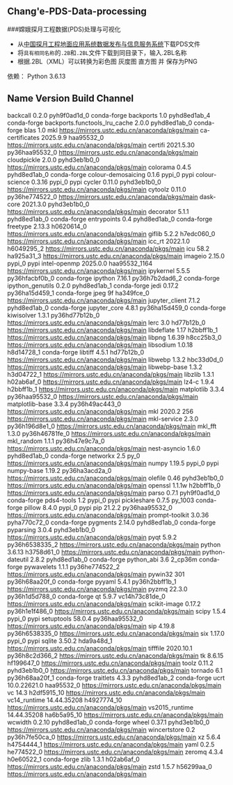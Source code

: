 ## Chang'e-PDS-Data-processing
###嫦娥探月工程数据(PDS)处理与可视化

- 从[中国探月工程地面应用系统数据发布与信息服务系统](https://moon.bao.ac.cn/)下载PDS文件
- 将`具有相同名称`的`.2B`和`.2BL`文件下载到同目录下，输入.2BL名称
- 根据.2BL（XML）可以转换为彩色图 灰度图 直方图 并 保存为PNG

依赖：
Python 3.6.13
## Name                           Version          Build            Channel
backcall                         0.2.0            pyh9f0ad1d_0     conda-forge
backports                        1.0              pyhd8ed1ab_4     conda-forge
backports.functools_lru_cache    2.0.0            pyhd8ed1ab_0     conda-forge
blas                             1.0              mkl              https://mirrors.ustc.edu.cn/anaconda/pkgs/main
ca-certificates                  2025.9.9         haa95532_0       https://mirrors.ustc.edu.cn/anaconda/pkgs/main
certifi                          2021.5.30        py36haa95532_0   https://mirrors.ustc.edu.cn/anaconda/pkgs/main
cloudpickle                      2.0.0            pyhd3eb1b0_0     https://mirrors.ustc.edu.cn/anaconda/pkgs/main
colorama                         0.4.5            pyhd8ed1ab_0     conda-forge
colour-demosaicing               0.1.6            pypi_0           pypi
colour-science                   0.3.16           pypi_0           pypi
cycler                           0.11.0           pyhd3eb1b0_0     https://mirrors.ustc.edu.cn/anaconda/pkgs/main
cytoolz                          0.11.0           py36he774522_0   https://mirrors.ustc.edu.cn/anaconda/pkgs/main
dask-core                        2021.3.0         pyhd3eb1b0_0     https://mirrors.ustc.edu.cn/anaconda/pkgs/main
decorator                        5.1.1            pyhd8ed1ab_0     conda-forge
entrypoints                      0.4              pyhd8ed1ab_0     conda-forge
freetype                         2.13.3           h0620614_0       https://mirrors.ustc.edu.cn/anaconda/pkgs/main
giflib                           5.2.2            h7edc060_0       https://mirrors.ustc.edu.cn/anaconda/pkgs/main
icc_rt                           2022.1.0         h6049295_2       https://mirrors.ustc.edu.cn/anaconda/pkgs/main
icu                              58.2             ha925a31_3       https://mirrors.ustc.edu.cn/anaconda/pkgs/main
imageio                          2.15.0           pypi_0           pypi
intel-openmp                     2025.0.0         haa95532_1164    https://mirrors.ustc.edu.cn/anaconda/pkgs/main
ipykernel                        5.5.5            py36hfacbf0b_0   conda-forge
ipython                          7.16.1           py36h7b2dad6_2   conda-forge
ipython_genutils                 0.2.0            pyhd8ed1ab_1     conda-forge
jedi                             0.17.2           py36ha15d459_1   conda-forge
jpeg                             9f               ha349fce_0       https://mirrors.ustc.edu.cn/anaconda/pkgs/main
jupyter_client                   7.1.2            pyhd8ed1ab_0     conda-forge
jupyter_core                     4.8.1            py36ha15d459_0   conda-forge
kiwisolver                       1.3.1            py36hd77b12b_0   https://mirrors.ustc.edu.cn/anaconda/pkgs/main
lerc                             3.0              hd77b12b_0       https://mirrors.ustc.edu.cn/anaconda/pkgs/main
libdeflate                       1.17             h2bbff1b_1       https://mirrors.ustc.edu.cn/anaconda/pkgs/main
libpng                           1.6.39           h8cc25b3_0       https://mirrors.ustc.edu.cn/anaconda/pkgs/main
libsodium                        1.0.18           h8d14728_1       conda-forge
libtiff                          4.5.1            hd77b12b_0       https://mirrors.ustc.edu.cn/anaconda/pkgs/main
libwebp                          1.3.2            hbc33d0d_0       https://mirrors.ustc.edu.cn/anaconda/pkgs/main
libwebp-base                     1.3.2            h3d04722_1       https://mirrors.ustc.edu.cn/anaconda/pkgs/main
libzlib                          1.3.1            h02ab6af_0       https://mirrors.ustc.edu.cn/anaconda/pkgs/main
lz4-c                            1.9.4            h2bbff1b_1       https://mirrors.ustc.edu.cn/anaconda/pkgs/main
matplotlib                       3.3.4            py36haa95532_0   https://mirrors.ustc.edu.cn/anaconda/pkgs/main
matplotlib-base                  3.3.4            py36h49ac443_0   https://mirrors.ustc.edu.cn/anaconda/pkgs/main
mkl                              2020.2           256              https://mirrors.ustc.edu.cn/anaconda/pkgs/main
mkl-service                      2.3.0            py36h196d8e1_0   https://mirrors.ustc.edu.cn/anaconda/pkgs/main
mkl_fft                          1.3.0            py36h46781fe_0   https://mirrors.ustc.edu.cn/anaconda/pkgs/main
mkl_random                       1.1.1            py36h47e9c7a_0   https://mirrors.ustc.edu.cn/anaconda/pkgs/main
nest-asyncio                     1.6.0            pyhd8ed1ab_0     conda-forge
networkx                         2.5              py_0             https://mirrors.ustc.edu.cn/anaconda/pkgs/main
numpy                            1.19.5           pypi_0           pypi
numpy-base                       1.19.2           py36ha3acd2a_0   https://mirrors.ustc.edu.cn/anaconda/pkgs/main
olefile                          0.46             pyhd3eb1b0_0     https://mirrors.ustc.edu.cn/anaconda/pkgs/main
openssl                          1.1.1w           h2bbff1b_0       https://mirrors.ustc.edu.cn/anaconda/pkgs/main
parso                            0.7.1            pyh9f0ad1d_0     conda-forge
pds4-tools                       1.2              pypi_0           pypi
pickleshare                      0.7.5            py_1003          conda-forge
pillow                           8.4.0            pypi_0           pypi
pip                              21.2.2           py36haa95532_0   https://mirrors.ustc.edu.cn/anaconda/pkgs/main
prompt-toolkit                   3.0.36           pyha770c72_0     conda-forge
pygments                         2.14.0           pyhd8ed1ab_0     conda-forge
pyparsing                        3.0.4            pyhd3eb1b0_0     https://mirrors.ustc.edu.cn/anaconda/pkgs/main
pyqt                             5.9.2            py36h6538335_2   https://mirrors.ustc.edu.cn/anaconda/pkgs/main
python                           3.6.13           h3758d61_0       https://mirrors.ustc.edu.cn/anaconda/pkgs/main
python-dateutil                  2.8.2            pyhd8ed1ab_0     conda-forge
python_abi                       3.6              2_cp36m          conda-forge
pywavelets                       1.1.1            py36he774522_2   https://mirrors.ustc.edu.cn/anaconda/pkgs/main
pywin32                          301              py36h68aa20f_0   conda-forge
pyyaml                           5.4.1            py36h2bbff1b_1   https://mirrors.ustc.edu.cn/anaconda/pkgs/main
pyzmq                            22.3.0           py36h1d5d788_0   conda-forge
qt                               5.9.7            vc14h73c81de_0   https://mirrors.ustc.edu.cn/anaconda/pkgs/main
scikit-image                     0.17.2           py36h1e1f486_0   https://mirrors.ustc.edu.cn/anaconda/pkgs/main
scipy                            1.5.4            pypi_0           pypi
setuptools                       58.0.4           py36haa95532_0   https://mirrors.ustc.edu.cn/anaconda/pkgs/main
sip                              4.19.8           py36h6538335_0   https://mirrors.ustc.edu.cn/anaconda/pkgs/main
six                              1.17.0           pypi_0           pypi
sqlite                           3.50.2           hda9a48d_1       https://mirrors.ustc.edu.cn/anaconda/pkgs/main
tifffile                         2020.10.1        py36h8c2d366_2   https://mirrors.ustc.edu.cn/anaconda/pkgs/main
tk                               8.6.15           hf199647_0       https://mirrors.ustc.edu.cn/anaconda/pkgs/main
toolz                            0.11.2           pyhd3eb1b0_0     https://mirrors.ustc.edu.cn/anaconda/pkgs/main
tornado                          6.1              py36h68aa20f_1   conda-forge
traitlets                        4.3.3            pyhd8ed1ab_2     conda-forge
ucrt                             10.0.22621.0     haa95532_0       https://mirrors.ustc.edu.cn/anaconda/pkgs/main
vc                               14.3             h2df5915_10      https://mirrors.ustc.edu.cn/anaconda/pkgs/main
vc14_runtime                     14.44.35208      h4927774_10      https://mirrors.ustc.edu.cn/anaconda/pkgs/main
vs2015_runtime                   14.44.35208      ha6b5a95_10      https://mirrors.ustc.edu.cn/anaconda/pkgs/main
wcwidth                          0.2.10           pyhd8ed1ab_0     conda-forge
wheel                            0.37.1           pyhd3eb1b0_0     https://mirrors.ustc.edu.cn/anaconda/pkgs/main
wincertstore                     0.2              py36h7fe50ca_0   https://mirrors.ustc.edu.cn/anaconda/pkgs/main
xz                               5.6.4            h4754444_1       https://mirrors.ustc.edu.cn/anaconda/pkgs/main
yaml                             0.2.5            he774522_0       https://mirrors.ustc.edu.cn/anaconda/pkgs/main
zeromq                           4.3.4            h0e60522_1       conda-forge
zlib                             1.3.1            h02ab6af_0       https://mirrors.ustc.edu.cn/anaconda/pkgs/main
zstd                             1.5.7            h56299aa_0       https://mirrors.ustc.edu.cn/anaconda/pkgs/main
